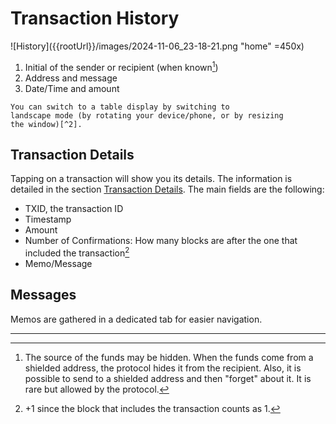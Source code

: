 # Transaction History

![History]({{rootUrl}}/images/2024-11-06_23-18-21.png "home" =450x)

1. Initial of the sender or recipient (when known[^1])
1. Address and message
1. Date/Time and amount

```admonish tip
You can switch to a table display by switching to
landscape mode (by rotating your device/phone, or by resizing
the window)[^2].
```

## Transaction Details

Tapping on a transaction will show you its details.
The information is detailed in the section
[Transaction Details](../advanced/tx_details.md).
The main fields are the following:
- TXID, the transaction ID
- Timestamp
- Amount
- Number of Confirmations: How many blocks are after the one
that included the transaction[^3]
- Memo/Message

## Messages

Memos are gathered in a dedicated tab for easier navigation.

---
[^1]: The source of the funds may be hidden. 
When the funds come from a shielded address, the protocol
hides it from the recipient. Also, it is possible to send to a
shielded address and then "forget" about it. It is rare but allowed
by the protocol.
[^2]: You can also manually change it in the settings.
[^3]: +1 since the block that includes the transaction counts as 1.
